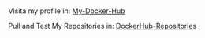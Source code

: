 # 
Visita my profile in:
[My-Docker-Hub](https://hub.docker.com/u/julioarana)

Pull and Test My Repositories in:
[DockerHub-Repositories]()